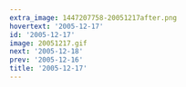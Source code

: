 ```yaml
---
extra_image: 1447207758-20051217after.png
hovertext: '2005-12-17'
id: '2005-12-17'
image: 20051217.gif
next: '2005-12-18'
prev: '2005-12-16'
title: '2005-12-17'
---
```


